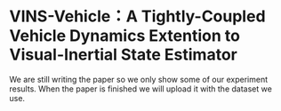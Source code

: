 # VINS-Vehicle：A Tightly-Coupled Vehicle Dynamics Extention to Visual-Inertial State Estimator

We are still writing the paper so we only show some of our experiment results. When the paper is finished we will upload it with the dataset we use.   
